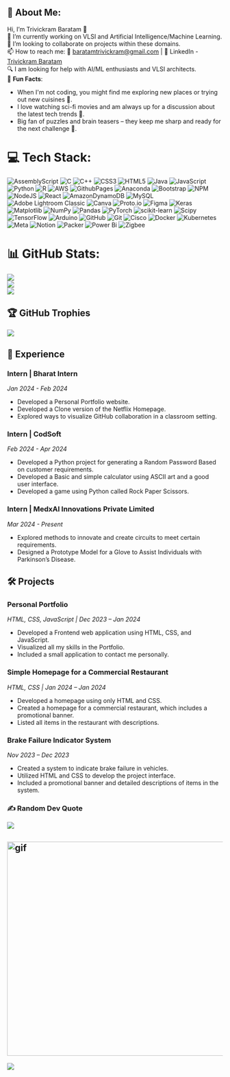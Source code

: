 💫 **About Me**:
---
Hi, I’m Trivickram Baratam 👋  
👀 I’m currently working on VLSI and Artificial Intelligence/Machine Learning.  
💞️ I’m looking to collaborate on projects within these domains.  
📫 How to reach me: 📧 baratamtrivickram@gmail.com | 🔗 LinkedIn - [Trivickram Baratam](https://www.linkedin.com/in/trivickram-baratam-057476275/)  
🔍 I am looking for help with AI/ML enthusiasts and VLSI architects.  
🎉 **Fun Facts**:
- When I'm not coding, you might find me exploring new places or trying out new cuisines 🍜.
- I love watching sci-fi movies and am always up for a discussion about the latest tech trends 🚀.
- Big fan of puzzles and brain teasers – they keep me sharp and ready for the next challenge 🧩.

# 💻 Tech Stack:
![AssemblyScript](https://img.shields.io/badge/assembly%20script-%23000000.svg?style=for-the-badge&logo=assemblyscript&logoColor=white) ![C](https://img.shields.io/badge/c-%2300599C.svg?style=for-the-badge&logo=c&logoColor=white) ![C++](https://img.shields.io/badge/c++-%2300599C.svg?style=for-the-badge&logo=c%2B%2B&logoColor=white) ![CSS3](https://img.shields.io/badge/css3-%231572B6.svg?style=for-the-badge&logo=css3&logoColor=white) ![HTML5](https://img.shields.io/badge/html5-%23E34F26.svg?style=for-the-badge&logo=html5&logoColor=white) ![Java](https://img.shields.io/badge/java-%23ED8B00.svg?style=for-the-badge&logo=openjdk&logoColor=white) ![JavaScript](https://img.shields.io/badge/javascript-%23323330.svg?style=for-the-badge&logo=javascript&logoColor=%23F7DF1E) ![Python](https://img.shields.io/badge/python-3670A0?style=for-the-badge&logo=python&logoColor=ffdd54) ![R](https://img.shields.io/badge/r-%23276DC3.svg?style=for-the-badge&logo=r&logoColor=white) ![AWS](https://img.shields.io/badge/AWS-%23FF9900.svg?style=for-the-badge&logo=amazon-aws&logoColor=white) ![GithubPages](https://img.shields.io/badge/github%20pages-121013?style=for-the-badge&logo=github&logoColor=white) ![Anaconda](https://img.shields.io/badge/Anaconda-%2344A833.svg?style=for-the-badge&logo=anaconda&logoColor=white) ![Bootstrap](https://img.shields.io/badge/bootstrap-%238511FA.svg?style=for-the-badge&logo=bootstrap&logoColor=white) ![NPM](https://img.shields.io/badge/NPM-%23CB3837.svg?style=for-the-badge&logo=npm&logoColor=white) ![NodeJS](https://img.shields.io/badge/node.js-6DA55F?style=for-the-badge&logo=node.js&logoColor=white) ![React](https://img.shields.io/badge/react-%2320232a.svg?style=for-the-badge&logo=react&logoColor=%2361DAFB) ![AmazonDynamoDB](https://img.shields.io/badge/Amazon%20DynamoDB-4053D6?style=for-the-badge&logo=Amazon%20DynamoDB&logoColor=white) ![MySQL](https://img.shields.io/badge/mysql-4479A1.svg?style=for-the-badge&logo=mysql&logoColor=white) ![Adobe Lightroom Classic](https://img.shields.io/badge/Adobe%20Lightroom%20Classic-31A8FF.svg?style=for-the-badge&logo=Adobe%20Lightroom%20Classic&logoColor=white) ![Canva](https://img.shields.io/badge/Canva-%2300C4CC.svg?style=for-the-badge&logo=Canva&logoColor=white) ![Proto.io](https://img.shields.io/badge/Proto.io-161637?style=for-the-badge&logo=proto.io&logoColor=00e5ff) ![Figma](https://img.shields.io/badge/figma-%23F24E1E.svg?style=for-the-badge&logo=figma&logoColor=white) ![Keras](https://img.shields.io/badge/Keras-%23D00000.svg?style=for-the-badge&logo=Keras&logoColor=white) ![Matplotlib](https://img.shields.io/badge/Matplotlib-%23ffffff.svg?style=for-the-badge&logo=Matplotlib&logoColor=black) ![NumPy](https://img.shields.io/badge/numpy-%23013243.svg?style=for-the-badge&logo=numpy&logoColor=white) ![Pandas](https://img.shields.io/badge/pandas-%23150458.svg?style=for-the-badge&logo=pandas&logoColor=white) ![PyTorch](https://img.shields.io/badge/PyTorch-%23EE4C2C.svg?style=for-the-badge&logo=PyTorch&logoColor=white) ![scikit-learn](https://img.shields.io/badge/scikit--learn-%23F7931E.svg?style=for-the-badge&logo=scikit-learn&logoColor=white) ![Scipy](https://img.shields.io/badge/SciPy-%230C55A5.svg?style=for-the-badge&logo=scipy&logoColor=%white) ![TensorFlow](https://img.shields.io/badge/TensorFlow-%23FF6F00.svg?style=for-the-badge&logo=TensorFlow&logoColor=white) ![Arduino](https://img.shields.io/badge/-Arduino-00979D?style=for-the-badge&logo=Arduino&logoColor=white) ![GitHub](https://img.shields.io/badge/github-%23121011.svg?style=for-the-badge&logo=github&logoColor=white) ![Git](https://img.shields.io/badge/git-%23F05033.svg?style=for-the-badge&logo=git&logoColor=white) ![Cisco](https://img.shields.io/badge/cisco-%23049fd9.svg?style=for-the-badge&logo=cisco&logoColor=black) ![Docker](https://img.shields.io/badge/docker-%230db7ed.svg?style=for-the-badge&logo=docker&logoColor=white) ![Kubernetes](https://img.shields.io/badge/kubernetes-%23326ce5.svg?style=for-the-badge&logo=kubernetes&logoColor=white) ![Meta](https://img.shields.io/badge/Meta-%230467DF.svg?style=for-the-badge&logo=Meta&logoColor=white) ![Notion](https://img.shields.io/badge/Notion-%23000000.svg?style=for-the-badge&logo=notion&logoColor=white) ![Packer](https://img.shields.io/badge/packer-%23E7EEF0.svg?style=for-the-badge&logo=packer&logoColor=%2302A8EF) ![Power Bi](https://img.shields.io/badge/power_bi-F2C811?style=for-the-badge&logo=powerbi&logoColor=black) ![Zigbee](https://img.shields.io/badge/zigbee-%23EB0443.svg?style=for-the-badge&logo=zigbee&logoColor=white)
# 📊 GitHub Stats:
![](https://github-readme-stats.vercel.app/api?username=trivickram&theme=dark&hide_border=false&include_all_commits=false&count_private=true)<br/>
![](https://github-readme-streak-stats.herokuapp.com/?user=trivickram&theme=dark&hide_border=false)<br/>
![](https://github-readme-stats.vercel.app/api/top-langs/?username=trivickram&theme=dark&hide_border=false&include_all_commits=false&count_private=true&layout=compact)

## 🏆 GitHub Trophies
![](https://github-profile-trophy.vercel.app/?username=trivickram&theme=radical&no-frame=false&no-bg=false&margin-w=4)

## 💼 Experience

### Intern | Bharat Intern
*Jan 2024 - Feb 2024*
- Developed a Personal Portfolio website.
- Developed a Clone version of the Netflix Homepage.
- Explored ways to visualize GitHub collaboration in a classroom setting.

### Intern | CodSoft
*Feb 2024 - Apr 2024*
- Developed a Python project for generating a Random Password Based on customer requirements.
- Developed a Basic and simple calculator using ASCII art and a good user interface.
- Developed a game using Python called Rock Paper Scissors.

### Intern | MedxAI Innovations Private Limited
*Mar 2024 - Present*
- Explored methods to innovate and create circuits to meet certain requirements.
- Designed a Prototype Model for a Glove to Assist Individuals with Parkinson’s Disease.

## 🛠️ Projects

### Personal Portfolio
*HTML, CSS, JavaScript | Dec 2023 – Jan 2024*
- Developed a Frontend web application using HTML, CSS, and JavaScript.
- Visualized all my skills in the Portfolio.
- Included a small application to contact me personally.

### Simple Homepage for a Commercial Restaurant
*HTML, CSS | Jan 2024 – Jan 2024*
- Developed a homepage using only HTML and CSS.
- Created a homepage for a commercial restaurant, which includes a promotional banner.
- Listed all items in the restaurant with descriptions.

### Brake Failure Indicator System
*Nov 2023 – Dec 2023*
- Created a system to indicate brake failure in vehicles.
- Utilized HTML and CSS to develop the project interface.
- Included a promotional banner and detailed descriptions of items in the system.

### ✍️ Random Dev Quote
![](https://quotes-github-readme.vercel.app/api?type=horizontal&theme=radical)

<img src="https://camo.githubusercontent.com/7de37139d0b4c1ce40865e799b446c0e963a3dd8fb68d239707237c40604fa3d/68747470733a2f2f63646e2e6472696262626c652e636f6d2f75736572732f3733303730332f73637265656e73686f74732f363538313234332f6176656e746f2e676966" alt = "gif" width=700 height=500 /> <br/>
---
[![](https://visitcount.itsvg.in/api?id=trivickram&icon=0&color=0)](https://visitcount.itsvg.in)

<!-- Proudly created with GPRM ( https://gprm.itsvg.in ) -->
